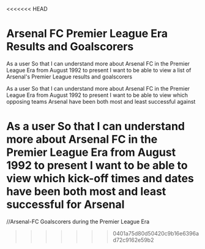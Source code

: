 <<<<<<< HEAD
# Arsenal FC Premier League Era Results and Goalscorers

As a user
So that I can understand more about Arsenal FC in the Premier League Era from August 1992 to present
I want to be able to view a list of Arsenal's Premier League results and goalscorers

As a user
So that I can understand more about Arsenal FC in the Premier League Era from August 1992 to present
I want to be able to view which opposing teams Arsenal have been both most and least successful against

As a user
So that I can understand more about Arsenal FC in the Premier League Era from August 1992 to present
I want to be able to view which kick-off times and dates have been both most and least successful for Arsenal
=======
//Arsenal-FC Goalscorers during the Premier League Era
>>>>>>> 0401a75d80d50420c9b16e6396ad72c9162e59b2
